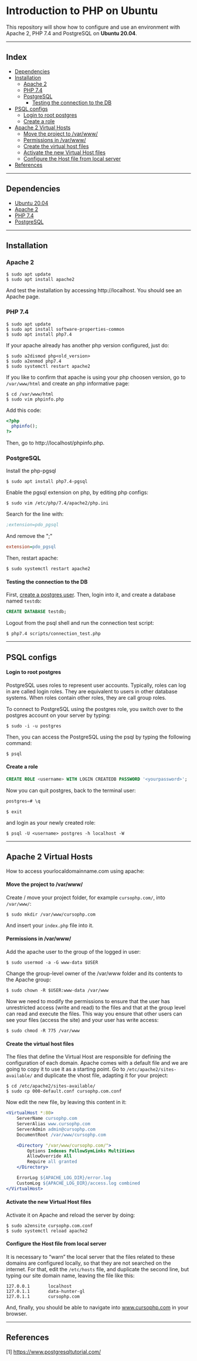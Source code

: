 <h1>Introduction to PHP on Ubuntu</h1>

This repository will show how to configure and use an environment with Apache 2, PHP 7.4 and PostgreSQL on **Ubuntu 20.04**.

---

<h2>Index</h2>

- [Dependencies](#dependencies)
- [Installation](#installation)
  - [Apache 2](#apache-2)
  - [PHP 7.4](#php-74)
  - [PostgreSQL](#postgresql)
    - [Testing the connection to the DB](#testing-the-connection-to-the-db)
- [PSQL configs](#psql-configs)
    - [Login to root postgres](#login-to-root-postgres)
    - [Create a role](#create-a-role)
- [Apache 2 Virtual Hosts](#apache-2-virtual-hosts)
    - [Move the project to /var/www/](#move-the-project-to-varwww)
    - [Permissions in /var/www/](#permissions-in-varwww)
    - [Create the virtual host files](#create-the-virtual-host-files)
    - [Activate the new Virtual Host files](#activate-the-new-virtual-host-files)
    - [Configure the Host file from local server](#configure-the-host-file-from-local-server)
- [References](#references)

---

## Dependencies

- [Ubuntu 20.04](https://releases.ubuntu.com/20.04/)
- [Apache 2](https://www.apache.org/)
- [PHP 7.4](https://www.php.net/)
- [PostgreSQL](https://www.postgresql.org/)

---

## Installation

### Apache 2

```shell
$ sudo apt update
$ sudo apt install apache2
```

And test the installation by accessing http://localhost.
You should see an Apache page.

### PHP 7.4

```shell
$ sudo apt update
$ sudo apt install software-properties-common
$ sudo apt install php7.4
```

If your apache already has another php version configured, just do:

```shell
$ sudo a2dismod php<old_version>
$ sudo a2enmod php7.4
$ sudo systemctl restart apache2
```

If you like to confirm that apache is using your php choosen version, go to `/var/www/html` and create an php informative page:

```shell
$ cd /var/www/html
$ sudo vim phpinfo.php
```

Add this code:

```php
<?php
  phpinfo(); 
?>
```

Then, go to http://localhost/phpinfo.php.

### PostgreSQL

Install the php-pgsql

```shell
$ sudo apt install php7.4-pgsql
```

Enable the pgsql extension on php, by editing php configs:

```shell
$ sudo vim /etc/php/7.4/apache2/php.ini
```

Search for the line with:

```ini
;extension=pdo_pgsql
```

And remove the ";"

```ini
extension=pdo_pgsql
```

Then, restart apache:


```shell
$ sudo systemctl restart apache2
```

#### Testing the connection to the DB

First, [create a postgres user](#psql-configs). Then, login into it, and create a database named `testdb`:

```sql
CREATE DATABASE testdb;
```

Logout from the psql shell and run the connection test script:

```shell
$ php7.4 scripts/connection_test.php
```

---

## PSQL configs

#### Login to root postgres

PostgreSQL uses roles to represent user accounts. Typically, roles can log in are called login roles. They are equivalent to users in other database systems. When roles contain other roles, they are call group roles.

To connect to PostgreSQL using the postgres role, you switch over to the postgres account on your server by typing:

```shell
$ sudo -i -u postgres
```

Then, you can access the PostgreSQL using the psql by typing the following command:

```shell
$ psql
```

#### Create a role

```sql
CREATE ROLE <username> WITH LOGIN CREATEDB PASSWORD '<yourpassword>';
```

Now you can quit postgres, back to the terminal user:

```sql
postgres=# \q
```

```shell
$ exit
```

and login as your newly created role:

```shell
$ psql -U <username> postgres -h localhost -W
```

---

## Apache 2 Virtual Hosts

How to access yourlocaldomainname.com using apache:

#### Move the project to /var/www/

Create / move your project folder, for example `cursophp.com/`, into `/var/www/`:

```shell
$ sudo mkdir /var/www/cursophp.com
```

And insert your `index.php` file into it.

#### Permissions in /var/www/

Add the apache user to the group of the logged in user:

```shell
$ sudo usermod -a -G www-data $USER
```

Change the group-level owner of the /var/www folder and its contents to the Apache group:

```shell
$ sudo chown -R $USER:www-data /var/www
```

Now we need to modify the permissions to ensure that the user has unrestricted access (write and read) to the files and that at the group level can read and execute the files. This way you ensure that other users can see your files (access the site) and your user has write access:

```shell
$ sudo chmod -R 775 /var/www
```

#### Create the virtual host files

The files that define the Virtual Host are responsible for defining the configuration of each domain. Apache comes with a default file and we are going to copy it to use it as a starting point. Go to `/etc/apache2/sites-available/` and duplicate the vhost file, adapting it for your project:

```shell
$ cd /etc/apache2/sites-available/
$ sudo cp 000-default.conf cursophp.com.conf
```

Now edit the new file, by leaving this content in it:

```apache
<VirtualHost *:80>
	ServerName cursophp.com
	ServerAlias www.cursophp.com
	ServerAdmin admin@cursophp.com
	DocumentRoot /var/www/cursophp.com

	<Directory "/var/www/cursophp.com/">
		Options Indexes FollowSymLinks MultiViews
		AllowOverride All
		Require all granted
	</Directory>

	ErrorLog ${APACHE_LOG_DIR}/error.log
	CustomLog ${APACHE_LOG_DIR}/access.log combined
</VirtualHost>
```

#### Activate the new Virtual Host files

Activate it on Apache and reload the server by doing:

```shell
$ sudo a2ensite cursophp.com.conf
$ sudo systemctl reload apache2
```

#### Configure the Host file from local server

It is necessary to “warn” the local server that the files related to these domains are configured locally, so that they are not searched on the internet. For that, edit the `/etc/hosts` file, and duplicate the second line, but typing our site domain name, leaving the file like this:

```
127.0.0.1       localhost
127.0.1.1       data-hunter-gl
127.0.1.1       cursophp.com
```

And, finally, you should be able to navigate into www.cursophp.com in your browser.

---

## References

[1] https://www.postgresqltutorial.com/
